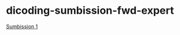 # dicoding-sumbission-fwd-expert

[Sumbission 1](https://cperdiansyah.github.io/dicoding-sumbission-fwd-expert/Sumbission%201%20-%20Restaurant%20apps/dist/index.html)
